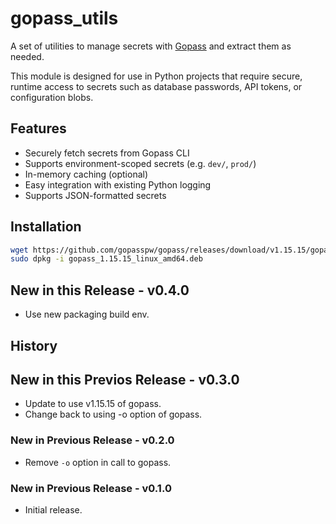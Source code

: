 # gopass_utils

A set of utilities to manage secrets with [Gopass](https://www.gopass.pw/) and extract them as needed.

This module is designed for use in Python projects that require secure, runtime access to
secrets such as database passwords, API tokens, or configuration blobs.

## Features

-  Securely fetch secrets from Gopass CLI
-  Supports environment-scoped secrets (e.g. `dev/`, `prod/`)
-  In-memory caching (optional)
-  Easy integration with existing Python logging
-  Supports JSON-formatted secrets

## Installation

```bash
wget https://github.com/gopasspw/gopass/releases/download/v1.15.15/gopass_1.15.15_linux_amd64.deb
sudo dpkg -i gopass_1.15.15_linux_amd64.deb
```

## New in this Release - v0.4.0
* Use new packaging build env.

## History

## New in this Previos Release - v0.3.0
* Update to use v1.15.15 of gopass.
* Change back to using -o option of gopass.

### New in Previous Release - v0.2.0
* Remove `-o` option in call to gopass.

### New in Previous Release - v0.1.0
* Initial release.
